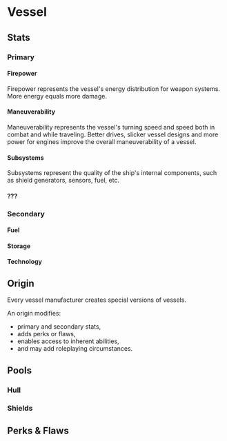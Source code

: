 # Vessel

## Stats

### Primary


#### Firepower

Firepower represents the vessel's energy distribution for weapon systems. More
energy equals more damage.

#### Maneuverability

Maneuverability represents the vessel's turning speed and speed both in combat
and while traveling. Better drives, slicker vessel designs and more power for
engines improve the overall maneuverability of a vessel.

#### Subsystems

Subsystems represent the quality of the ship's internal components, such as
shield generators, sensors, fuel, etc.

#### ???

### Secondary

#### Fuel

#### Storage

#### Technology

## Origin

Every vessel manufacturer creates special versions of vessels.

An origin modifies:

* primary and secondary stats,
* adds perks or flaws,
* enables access to inherent abilities,
* and may add roleplaying circumstances.

## Pools

### Hull

### Shields

## Perks & Flaws
